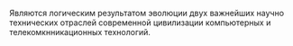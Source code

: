 
Являются логическим результатом эволюции двух важнейших научно технических отраслей современной цивилизации компьютерных и телекомкнникационных технологий.
